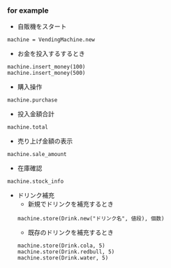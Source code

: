 ### for example
- 自販機をスタート
```
machine = VendingMachine.new
```

- お金を投入するするとき
```
machine.insert_money(100)
machine.insert_money(500)
```

- 購入操作
```
machine.purchase
```

- 投入金額合計
```
machine.total
```

- 売り上げ金額の表示
```
machine.sale_amount
```

- 在庫確認
```
machine.stock_info
```

- ドリンク補充
  - 新規でドリンクを補充するとき
  ```
  machine.store(Drink.new("ドリンク名", 値段), 個数)
  ```
  - 既存のドリンクを補充するとき
  ```
  machine.store(Drink.cola, 5)
  machine.store(Drink.redbull, 5)
  machine.store(Drink.water, 5)
  ```
